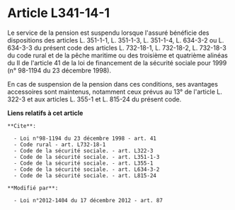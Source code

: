 # Article L341-14-1

Le service de la pension est suspendu lorsque l'assuré bénéficie des dispositions des articles L. 351-1-1, L. 351-1-3, L.
351-1-4, L. 634-3-2 ou L. 634-3-3 du présent code des articles L. 732-18-1, L. 732-18-2, L. 732-18-3 du code rural et de la
pêche maritime ou des troisième et quatrième alinéas du II de l'article 41 de la loi de financement de la sécurité sociale
pour 1999 (n° 98-1194 du 23 décembre 1998). 

En cas de suspension de la pension dans ces conditions, ses avantages accessoires sont maintenus, notamment ceux prévus au
13° de l'article L. 322-3 et aux articles L. 355-1 et L. 815-24 du présent code.

**Liens relatifs à cet article**

	**Cite**:

	  - Loi n°98-1194 du 23 décembre 1998 - art. 41
	  - Code rural - art. L732-18-1
	  - Code de la sécurité sociale. - art. L322-3
	  - Code de la sécurité sociale. - art. L351-1-3
	  - Code de la sécurité sociale. - art. L355-1
	  - Code de la sécurité sociale. - art. L634-3-2
	  - Code de la sécurité sociale. - art. L815-24

	**Modifié par**:

	  - Loi n°2012-1404 du 17 décembre 2012 - art. 87
